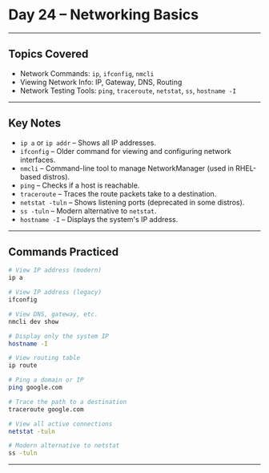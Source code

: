 # Day 24 – Networking Basics

---

##  Topics Covered

- Network Commands: `ip`, `ifconfig`, `nmcli`
- Viewing Network Info: IP, Gateway, DNS, Routing
- Network Testing Tools: `ping`, `traceroute`, `netstat`, `ss`, `hostname -I`

---

##  Key Notes

- `ip a` or `ip addr` – Shows all IP addresses.
- `ifconfig` – Older command for viewing and configuring network interfaces.
- `nmcli` – Command-line tool to manage NetworkManager (used in RHEL-based distros).
- `ping` – Checks if a host is reachable.
- `traceroute` – Traces the route packets take to a destination.
- `netstat -tuln` – Shows listening ports (deprecated in some distros).
- `ss -tuln` – Modern alternative to `netstat`.
- `hostname -I` – Displays the system's IP address.

---

##  Commands Practiced

```bash
# View IP address (modern)
ip a

# View IP address (legacy)
ifconfig

# View DNS, gateway, etc.
nmcli dev show

# Display only the system IP
hostname -I

# View routing table
ip route

# Ping a domain or IP
ping google.com

# Trace the path to a destination
traceroute google.com

# View all active connections
netstat -tuln

# Modern alternative to netstat
ss -tuln
```

---
